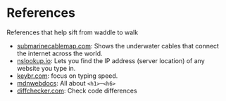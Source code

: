 # References

References that help sift from waddle to walk

- [submarinecablemap.com](https://www.submarinecablemap.com): Shows the underwater cables that connect the internet across the world.
- [nslookup.io](https://www.nslookup.io): Lets you find the IP address (server location) of any website you type in.
- [keybr.com](keybr.com): focus on typing speed.
- [mdnwebdocs](https://developer.mozilla.org/en-US/docs/Web/HTML/Reference/Elements/Heading_Elements): All about `<h1>`–`<h6>`
- [diffchecker.com](diffchecker.com): Check code differences
